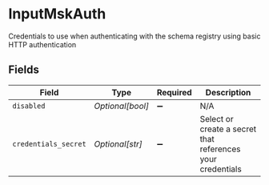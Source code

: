 # InputMskAuth

Credentials to use when authenticating with the schema registry using basic HTTP authentication


## Fields

| Field                                                      | Type                                                       | Required                                                   | Description                                                |
| ---------------------------------------------------------- | ---------------------------------------------------------- | ---------------------------------------------------------- | ---------------------------------------------------------- |
| `disabled`                                                 | *Optional[bool]*                                           | :heavy_minus_sign:                                         | N/A                                                        |
| `credentials_secret`                                       | *Optional[str]*                                            | :heavy_minus_sign:                                         | Select or create a secret that references your credentials |